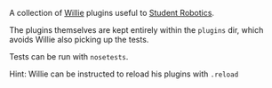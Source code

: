 A collection of [Willie](http://willie.dftba.net/) plugins useful to
[Student Robotics](https://www.studentrobotics.org).

The plugins themselves are kept entirely within the `plugins` dir, which
avoids Willie also picking up the tests.

Tests can be run with `nosetests`.

Hint: Willie can be instructed to reload his plugins with `.reload`

